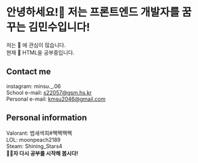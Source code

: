 # __안녕하세요!🤚 저는 프론트엔드 개발자를 꿈꾸는 김민수입니다!__
저는 👀 에 관심이 많습니다.  
현재 🌱 HTML을 공부중입니다.
## __Contact me__
instagram: minsu._.06  
School e-mail: s22057@gsm.hs.kr  
Personal e-mail: kmsu2046@gmail.com  
## __Personal information__
Valorant: 뱁새색희#짹짹짹짹  
LOL: moonpeach2189  
Steam: Shining_Stars4  
__📖📖자 다시 공부를 시작해 봅시다!__
